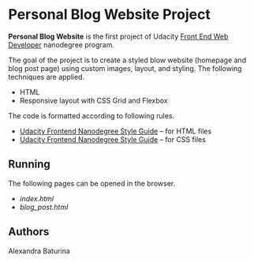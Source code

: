 # Personal Blog Website Project
**Personal Blog Website** is the first project of Udacity [Front End Web Developer](https://www.udacity.com/course/front-end-web-developer-nanodegree--nd0011) nanodegree program.

The goal of the project is to create a styled blow website (homepage and blog post page) using custom images, layout, and styling. The following techniques are applied.
* HTML 
* Responsive layout with CSS Grid and Flexbox

The code is formatted according to following rules.
* [Udacity Frontend Nanodegree Style Guide](http://udacity.github.io/frontend-nanodegree-styleguide/index.html) – for HTML files
* [Udacity Frontend Nanodegree Style Guide](http://udacity.github.io/frontend-nanodegree-styleguide/css.html) – for CSS files
## Running
The following pages can be opened in the browser.
* *index.html*
* *blog_post.html*
## Authors
Alexandra Baturina
